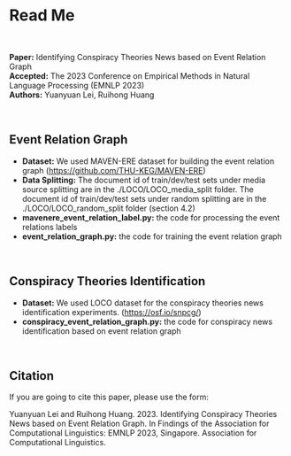 # Read Me

<br/>

**Paper:** Identifying Conspiracy Theories News based on Event Relation Graph<br/>
**Accepted:** The 2023 Conference on Empirical Methods in Natural Language Processing (EMNLP 2023)<br/>
**Authors:** Yuanyuan Lei, Ruihong Huang

<br/>

## Event Relation Graph
* **Dataset:** We used MAVEN-ERE dataset for building the event relation graph (https://github.com/THU-KEG/MAVEN-ERE)<br/>
* **Data Splitting:** The document id of train/dev/test sets under media source splitting are in the ./LOCO/LOCO_media_split folder. The document id of train/dev/test sets under random splitting are in the ./LOCO/LOCO_random_split folder (section 4.2)<br/>
* **mavenere_event_relation_label.py:** the code for processing the event relations labels<br/>
* **event_relation_graph.py:** the code for training the event relation graph

<br/>

## Conspiracy Theories Identification
* **Dataset:** We used LOCO dataset for the conspiracy theories news identification experiments. (https://osf.io/snpcg/)<br/>
* **conspiracy_event_relation_graph.py:** the code for conspiracy news identification based on event relation graph

<br/>

## Citation

If you are going to cite this paper, please use the form:

Yuanyuan Lei and Ruihong Huang. 2023. Identifying Conspiracy Theories News based on Event Relation Graph. In Findings of the Association for Computational Linguistics: EMNLP 2023, Singapore. Association for Computational Linguistics.







